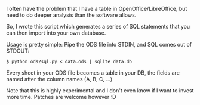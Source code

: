 
I often have the problem that I have a table in OpenOffice/LibreOffice, but need to do deeper analysis than the software allows.

So, I wrote this script which generates a series of SQL statements that you can then import into your own database.

Usage is pretty simple: Pipe the ODS file into STDIN, and SQL comes out of STDOUT:


    $ python ods2sql.py < data.ods | sqlite data.db

Every sheet in your ODS file becomes a table in your DB, the fields are named after the column names (A, B, C, ...)

Note that this is highly experimental and I don't even know if I want to invest more time. Patches are welcome however :D

